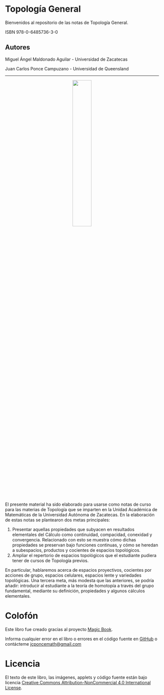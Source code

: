 # Topología General
Bienvenidos al repositorio de las notas de Topología General. 

ISBN 978-0-6485736-3-0

## Autores
Miguel Ángel Maldonado Aguilar - Universidad de Zacatecas

Juan Carlos Ponce Campuzano - Universidad de Queensland

---

<p align="center">
  <img src="https://1.bp.blogspot.com/-eItfS2U8eJk/YTA_Z2Lq9CI/AAAAAAAAa9o/4a4T2EtGHRkl7tYnrQNDNXUQVlrTP7HkQCLcBGAsYHQ/s601/turus-rings.gif" width="35%" />
</p>

El presente material ha sido elaborado para usarse como notas de curso 
para las materias de Topología que se imparten en la Unidad Académica 
de Matemáticas de la Universidad Autónoma de Zacatecas. 
En la elaboración de estas notas se plantearon dos metas principales:

1. Presentar aquellas propiedades que subyacen en resultados elementales del Cálculo 
como continuidad, compacidad, conexidad y convergencia. Relacionado con esto se muestra 
cómo dichas propiedades se preservan bajo funciones continuas, y cómo se heredan a 
subespacios, productos y cocientes de espacios topológicos.
2. Ampliar el repertorio de espacios topológicos que el estudiante pudiera tener de 
cursos de Topología previos.

En particular, hablaremos acerca de espacios proyectivos, cocientes por 
acciones de grupo, espacios celulares, espacios lente y variedades topológicas.
Una tercera meta, más modesta que las anteriores, se podría añadir: 
introducir al estudiante a la teoría de homotopía a través del grupo 
fundamental, mediante su definición, propiedades y algunos cálculos elementales.

# Colofón
Este libro fue creado gracias al proyecto 
[Magic Book](https://github.com/magicbookproject/magicbook).

Informa cualquier error en el libro o errores en el código fuente en 
[GitHub](https://github.com/topologia-general/topologia-general.github.io/issues) 
o contácteme jcponcemath@gmail.com

# Licencia
El texto de este libro, las imágenes, applets y código fuente están bajo 
licencia [Creative Commons Attribution-NonCommercial 4.0 International License](http://creativecommons.org/licenses/by-nc/4.0/).
